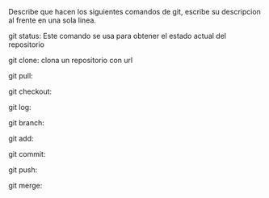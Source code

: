 Describe que hacen los siguientes comandos de git, escribe su descripcion al frente en una sola linea.

git status: Este comando se usa para obtener el estado actual del repositorio

git clone: clona un repositorio con url

git pull:

git checkout:

git log:

git branch:

git add:

git commit:

git push:

git merge:
